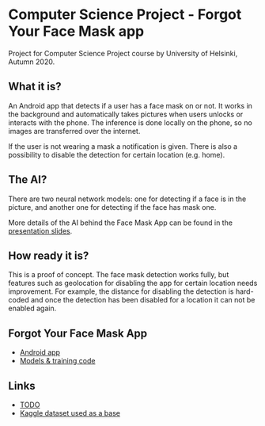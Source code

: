 # Computer Science Project - Forgot Your Face Mask app

Project for Computer Science Project course by University of Helsinki, Autumn 2020.

## What it is?

An Android app that detects if a user has a face mask on or not. It works in the background and automatically takes pictures when users unlocks or interacts with the phone. The inference is done locally on the phone, so no images are transferred over the internet.

If the user is not wearing a mask a notification is given. There is also a possibility to disable the detection for certain location (e.g. home).

## The AI?

There are two neural network models: one for detecting if a face is in the picture, and another one for detecting if the face has mask one.

More details of the AI behind the Face Mask App can be found in the [presentation slides](doc/face-mask-app-ai.pdf).

## How ready it is?

This is a proof of concept. The face mask detection works fully, but features such as geolocation for disabling the app for certain location needs improvement. For example, the distance for disabling the detection is hard-coded and once the detection has been disabled for a location it can not be enabled again.

## Forgot Your Face Mask App

- [Android app](AndroidApp/)
- [Models & training code](model/)

## Links

- [TODO](doc/TODO.md)
- [Kaggle dataset used as a base](https://www.kaggle.com/alexandralorenzo/maskdetection)

